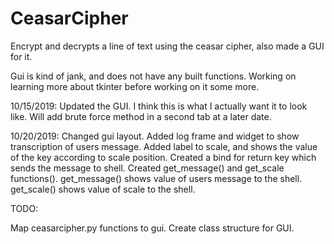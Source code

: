 # CeasarCipher
Encrypt and decrypts a line of text using the ceasar cipher, also made a GUI for it. 

Gui is kind of jank, and does not have any built functions. Working on learning more about tkinter before working on it some more.

10/15/2019: Updated the GUI. I think this is what I actually want it to look like. Will add brute force method in a second tab at a later date.

10/20/2019: Changed gui layout. Added log frame and widget to show transcription of users message. Added label to scale, and shows the value of the key according to scale position. Created a bind for return key which sends the message to shell. Created get_message() and get_scale functions(). get_message() shows value of users message to the shell. get_scale() shows value of scale to the shell.

TODO:

Map ceasarcipher.py functions to gui.
Create class structure for GUI.
